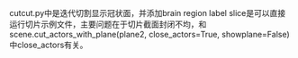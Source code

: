 cutcut.py中是迭代切割显示冠状面，并添加brain region label
slice是可以直接运行切片示例文件，主要问题在于切片截面封闭不均，和scene.cut_actors_with_plane(plane2, close_actors=True, showplane=False)中close_actors有关。
